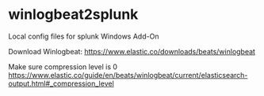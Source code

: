# winlogbeat2splunk
Local config files for splunk Windows Add-On

Download Winlogbeat:
https://www.elastic.co/downloads/beats/winlogbeat

Make sure compression level is 0
https://www.elastic.co/guide/en/beats/winlogbeat/current/elasticsearch-output.html#_compression_level
